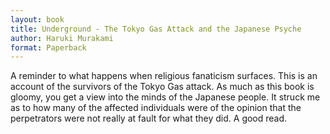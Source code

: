 ```yaml
---
layout: book
title: Underground - The Tokyo Gas Attack and the Japanese Psyche
author: Haruki Murakami
format: Paperback
---
```


A reminder to what happens when religious fanaticism surfaces. This is an account of the survivors of the Tokyo Gas attack. As much as this book is gloomy, you get a view into the minds of the Japanese people. It struck me as to how many of the affected individuals were of the opinion that the perpetrators were not really at fault for what they did. A good read.
